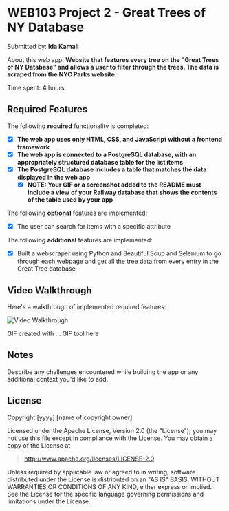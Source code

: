 # WEB103 Project 2 - Great Trees of NY Database

Submitted by: **Ida Kamali**

About this web app: **Website that features every tree on the "Great Trees of NY Database" and allows a user to filter through the trees. The data is scraped from the NYC Parks website.**

Time spent: **4** hours

## Required Features

The following **required** functionality is completed:

<!-- Make sure to check off completed functionality below -->

- [x] **The web app uses only HTML, CSS, and JavaScript without a frontend framework**
- [x] **The web app is connected to a PostgreSQL database, with an appropriately structured database table for the list items**
- [x] **The PostgreSQL database includes a table that matches the data displayed in the web app**
  - [x] **NOTE: Your GIF or a screenshot added to the README must include a view of your Railway database that shows the contents of the table used by your app**

The following **optional** features are implemented:

- [x] The user can search for items with a specific attribute

The following **additional** features are implemented:

- [x] Built a webscraper using Python and Beautiful Soup and Selenium to go through each webpage and get all the tree data from every entry in the Great Tree database

## Video Walkthrough

Here's a walkthrough of implemented required features:

<img src='./client/public/videoTour.gif' title='Video Walkthrough' width='' alt='Video Walkthrough' />

<!-- Replace this with whatever GIF tool you used! -->

GIF created with ... GIF tool here

<!-- Recommended tools:
[Kap](https://getkap.co/) for macOS
[ScreenToGif](https://www.screentogif.com/) for Windows
[peek](https://github.com/phw/peek) for Linux. -->

## Notes

Describe any challenges encountered while building the app or any additional context you'd like to add.

## License

Copyright [yyyy] [name of copyright owner]

Licensed under the Apache License, Version 2.0 (the "License"); you may not use this file except in compliance with the License. You may obtain a copy of the License at

> http://www.apache.org/licenses/LICENSE-2.0

Unless required by applicable law or agreed to in writing, software distributed under the License is distributed on an "AS IS" BASIS, WITHOUT WARRANTIES OR CONDITIONS OF ANY KIND, either express or implied. See the License for the specific language governing permissions and limitations under the License.
